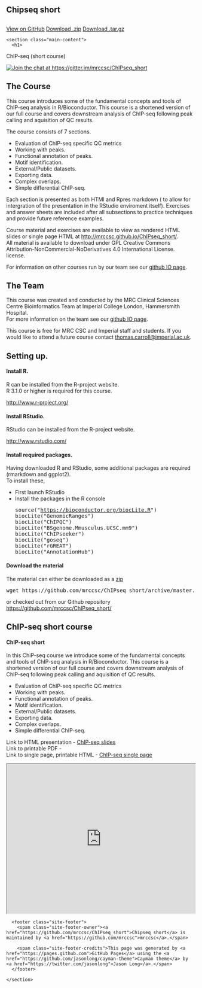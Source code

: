 <!DOCTYPE html>
<html lang="en-us">
  <head>
    <meta charset="UTF-8">
    <title>Chipseq short by mrccsc</title>
    <meta name="viewport" content="width=device-width, initial-scale=1">
    <link rel="stylesheet" type="text/css" href="stylesheets/normalize.css" media="screen">
    <link href='https://fonts.googleapis.com/css?family=Open+Sans:400,700' rel='stylesheet' type='text/css'>
    <link rel="stylesheet" type="text/css" href="stylesheets/stylesheet.css" media="screen">
    <link rel="stylesheet" type="text/css" href="stylesheets/github-light.css" media="screen">
  </head>
  <body>
    <section class="page-header">
      <h1 class="project-name">Chipseq short</h1>
      <h2 class="project-tagline"></h2>
      <a href="https://github.com/mrccsc/ChIPseq_short" class="btn">View on GitHub</a>
      <a href="https://github.com/mrccsc/ChIPseq_short/zipball/master" class="btn">Download .zip</a>
      <a href="https://github.com/mrccsc/ChIPseq_short/tarball/master" class="btn">Download .tar.gz</a>
    </section>

    <section class="main-content">
      <h1>
<a id="chip-seq-short-course" class="anchor" href="#chip-seq-short-course" aria-hidden="true"><span aria-hidden="true" class="octicon octicon-link"></span></a>ChIP-seq (short course)</h1>


<p><a href="https://gitter.im/mrccsc/ChIPseq_short?utm_source=badge&amp;utm_medium=badge&amp;utm_campaign=pr-badge&amp;utm_content=badge"><img src="https://badges.gitter.im/Join%20Chat.svg" alt="Join the chat at https://gitter.im/mrccsc/ChIPseq_short"></a></p>

<h2>
<a id="the-course" class="anchor" href="#the-course" aria-hidden="true"><span aria-hidden="true" class="octicon octicon-link"></span></a>The Course</h2>

<p>This course introduces some of the fundamental concepts and tools of ChIP-seq analysis in R/Bioconductor. This course is a shortened version of our full course and covers downstream analysis of ChIP-seq following peak calling and aquisition of QC results.</p>

<p>The course consists of 7 sections.</p>

<ul>
<li>Evaluation of ChIP-seq specific QC metrics</li>
<li>Working with peaks.</li>
<li>Functional annotation of peaks.</li>
<li>Motif identification.</li>
<li>External/Public datasets.</li>
<li>Exporting data.</li>
<li>Complex overlaps.</li>
<li>Simple differential ChIP-seq.</li>
</ul>

<p>Each section is presented as both HTMl and Rpres markdown ( to allow for intergration of the presentation in the RStudio enviroment itself).  Exercises and answer sheets are included after all subsections to practice techniques and provide future reference examples. </p>

<p>Course material and exercises are available to view as rendered HTML slides or single page HTML at <a href="http://mrccsc.github.io/ChIPseq_short">http://mrccsc.github.io/ChIPseq_short/</a>.<br>
All material is available to download under GPL Creative Commons Attribution-NonCommercial-NoDerivatives 4.0 International License.
 license.</p>

<p>For  information on other courses run by our team see our <a href="http://mrccsc.github.io/training/">github IO page</a>.</p>

<h2>
<a id="the-team" class="anchor" href="#the-team" aria-hidden="true"><span aria-hidden="true" class="octicon octicon-link"></span></a>The Team</h2>

<p>This course was created and conducted by the MRC Clinical Sciences Centre Bioinformatics Team at Imperial College London, Hammersmith Hospital.<br>
For more information on the team see our <a href="http://mrccsc.github.io/">github IO page</a>.</p>

<p>This course is free for MRC CSC and Imperial staff and students. If you would like to attend a future course contact <a href="mailto:thomas.carroll@imperial.ac.uk">thomas.carroll@imperial.ac.uk</a>.</p>

<h2>
<a id="setting-up" class="anchor" href="#setting-up" aria-hidden="true"><span aria-hidden="true" class="octicon octicon-link"></span></a>Setting up.</h2>

<h4>
<a id="install-r" class="anchor" href="#install-r" aria-hidden="true"><span aria-hidden="true" class="octicon octicon-link"></span></a>Install R.</h4>

<p>R can be installed from the R-project website.<br>
R 3.1.0 or higher is required for this course.</p>

<p><a href="http://www.r-project.org/">http://www.r-project.org/</a></p>

<h4>
<a id="install-rstudio" class="anchor" href="#install-rstudio" aria-hidden="true"><span aria-hidden="true" class="octicon octicon-link"></span></a>Install RStudio.</h4>

<p>RStudio can be installed from the R-project website. </p>

<p><a href="http://www.rstudio.com/">http://www.rstudio.com/</a></p>

<h4>
<a id="install-required-packages" class="anchor" href="#install-required-packages" aria-hidden="true"><span aria-hidden="true" class="octicon octicon-link"></span></a>Install required packages.</h4>

<p>Having downloaded R and RStudio, some additional packages are required (rmarkdown and ggplot2).<br>
To install these,</p>

<ul>
<li>First launch RStudio</li>
<li>Install the packages in the R console
<pre>
source("<a href="https://bioconductor.org/biocLite.R">https://bioconductor.org/biocLite.R</a>")
biocLite("GenomicRanges")
biocLite("ChIPQC")
biocLite("BSgenome.Mmusculus.UCSC.mm9")
biocLite("ChIPseeker")
biocLite("goseq")
biocLite("rGREAT")
biocLite("AnnotationHub")
</pre>
</li>
</ul>

<h4>
<a id="download-the-material" class="anchor" href="#download-the-material" aria-hidden="true"><span aria-hidden="true" class="octicon octicon-link"></span></a>Download the material</h4>

<p>The material can either be downloaded as a <a href="https://github.com/mrccsc/ChIPseq_short/archive/master.zip">zip</a></p>

<pre>
wget https://github.com/mrccsc/ChIPseq_short/archive/master.zip ./
</pre>

<p>or checked out from our Github repository
<a href="https://github.com/mrccsc/ChIPseq_short/">https://github.com/mrccsc/ChIPseq_short/</a></p>

<h2>
<a id="ChIP-seq-Short-course" class="anchor" href="#ChIP-seq-Short-course" aria-hidden="true"><span class="octicon octicon-link"></span></a>ChIP-seq short course</h2>

<h4>
<a id="ChIPseq" class="anchor" href="#ChIPseq" aria-hidden="true"><span class="octicon octicon-link"></span></a>ChIP-seq short</h4>

<p>In this ChiP-seq course we introduce some of the fundamental concepts and tools of ChIP-seq analysis in R/Bioconductor. This course is a shortened version of our full course and covers downstream analysis of ChIP-seq following peak calling and aquisition of QC results.</p>
<ul>
<li>Evaluation of ChIP-seq specific QC metrics</li>
<li>Working with peaks.</li>
<li>Functional annotation of peaks.</li>
<li>Motif identification.</li>
<li>External/Public datasets.</li>
<li>Exporting data.</li>
<li>Complex overlaps.</li>
<li>Simple differential ChIP-seq.</li>
</ul>
Link to HTML presentation - <a href="http://mrccsc.github.io/ChIPseq_short/course/presentations/slides/ChIPseq_Slides.html">ChIP-seq slides</a><br>
Link to printable PDF - <br>
Link to single page, printable HTML - <a href="http://mrccsc.github.io/ChIPseq_short/course/presentations/singlepage/ChIPseq_singlepage.html">ChIP-seq single page</a><br>
 
</p>
<iframe src="http://mrccsc.github.io/ChIPseq_short/course/presentations/slides/ChIPseq_Slides.html" width="100%" height="400"></iframe>

      <footer class="site-footer">
        <span class="site-footer-owner"><a href="https://github.com/mrccsc/ChIPseq_short">Chipseq short</a> is maintained by <a href="https://github.com/mrccsc">mrccsc</a>.</span>

        <span class="site-footer-credits">This page was generated by <a href="https://pages.github.com">GitHub Pages</a> using the <a href="https://github.com/jasonlong/cayman-theme">Cayman theme</a> by <a href="https://twitter.com/jasonlong">Jason Long</a>.</span>
      </footer>

    </section>

  
  </body>
</html>
